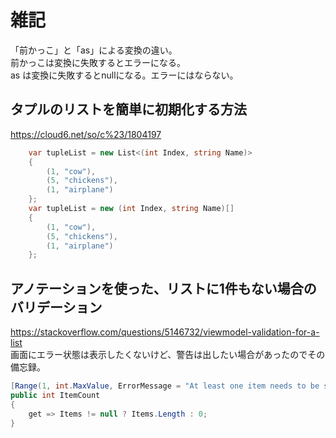 # 雑記

「前かっこ」と「as」による変換の違い。  
前かっこは変換に失敗するとエラーになる。  
as は変換に失敗するとnullになる。エラーにはならない。  

## タプルのリストを簡単に初期化する方法

<https://cloud6.net/so/c%23/1804197>

``` C#
    var tupleList = new List<(int Index, string Name)>
    {
        (1, "cow"),
        (5, "chickens"),
        (1, "airplane")
    };
    var tupleList = new (int Index, string Name)[]
    {
        (1, "cow"),
        (5, "chickens"),
        (1, "airplane")
    };
```

## アノテーションを使った、リストに1件もない場合のバリデーション

<https://stackoverflow.com/questions/5146732/viewmodel-validation-for-a-list>  
画面にエラー状態は表示したくないけど、警告は出したい場合があったのでその備忘録。  

``` C#
[Range(1, int.MaxValue, ErrorMessage = "At least one item needs to be selected")]
public int ItemCount
{
    get => Items != null ? Items.Length : 0;
}
```
